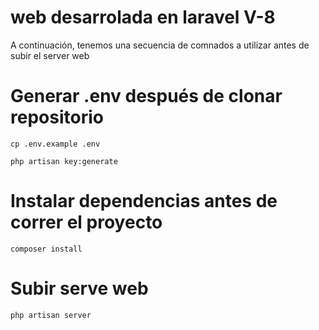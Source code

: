 # web desarrolada en laravel V-8

A continuación, tenemos una secuencia de comnados a utilizar antes de subir el server web

# Generar .env después de clonar repositorio

```
cp .env.example .env

php artisan key:generate

```

# Instalar dependencias antes de correr el proyecto

```
composer install

```

# Subir serve web

```
php artisan server

```
